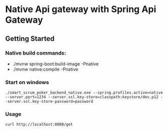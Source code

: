 # Native Api gateway with Spring Api Gateway

## Getting Started

### Native build commands:

* ./mvnw spring-boot:build-image -Pnative
* ./mvnw native:compile -Pnative

### Start on windows
```shell
./smart_scrum_poker_backend_native.exe --spring.profiles.active=native --server.port=1234 --server.ssl.key-store=classpath:keystore/dev.p12 --server.ssl.key-store-password=password
```

### Usage
```shell
curl http://localhost:8080/get
```

